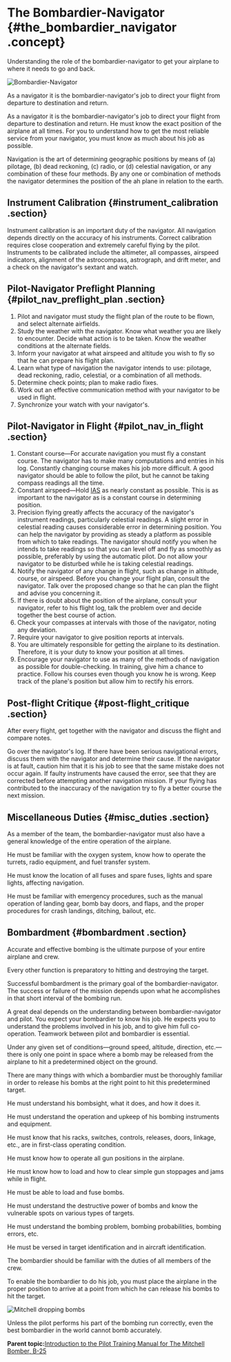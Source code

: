 # The Bombardier-Navigator {#the_bombardier_navigator .concept}

Understanding the role of the bombardier-navigator to get your airplane to where it needs to go and back.

![Bombardier-Navigator](../images/bombadier_nav.png "The Bombardier-Navigator")

As a navigator it is the bombardier-navigator's job to direct your flight from departure to destination and return.

As a navigator it is the bombardier-navigator's job to direct your flight from departure to destination and return. He must know the exact position of the airplane at all times. For you to understand how to get the most reliable service from your navigator, you must know as much about his job as possible.

Navigation is the art of determining geographic positions by means of \(a\) pilotage, \(b\) dead reckoning, \(c\) radio, or \(d\) celestial navigation, or any combination of these four methods. By any one or combination of methods the navigator determines the position of the ah plane in relation to the earth.

## Instrument Calibration {#instrument_calibration .section}

Instrument calibration is an important duty of the navigator. All navigation depends directly on the accuracy of his instruments. Correct calibration requires close cooperation and extremely careful flying by the pilot. Instruments to be calibrated include the altimeter, all compasses, airspeed indicators, alignment of the astrocompass, astrograph, and drift meter, and a check on the navigator's sextant and watch.

## Pilot-Navigator Preflight Planning {#pilot_nav_preflight_plan .section}

1.  Pilot and navigator must study the flight plan of the route to be flown, and select alternate airfields.
2.  Study the weather with the navigator. Know what weather you are likely to encounter. Decide what action is to be taken. Know the weather conditions at the alternate fields.
3.  Inform your navigator at what airspeed and altitude you wish to fly so that he can prepare his flight plan.
4.  Learn what type of navigation the navigator intends to use: pilotage, dead reckoning, radio, celestial, or a combination of all methods.
5.  Determine check points; plan to make radio fixes.
6.  Work out an effective communication method with your navigator to be used in flight.
7.  Synchronize your watch with your navigator's.

## Pilot-Navigator in Flight {#pilot_nav_in_flight .section}

1.  Constant course—For accurate navigation you must fly a constant course. The navigator has to make many computations and entries in his log. Constantly changing course makes his job more difficult. A good navigator should be able to follow the pilot, but he cannot be taking compass readings all the time.
2.  Constant airspeed—Hold [IAS](../glossentries/gl_IAS.md) as nearly constant as possible. This is as important to the navigator as is a constant course in determining position.
3.  Precision flying greatly affects the accuracy of the navigator's instrument readings, particularly celestial readings. A slight error in celestial reading causes considerable error in determining position. You can help the navigator by providing as steady a platform as possible from which to take readings. The navigator should notify you when he intends to take readings so that you can level off and fly as smoothly as possible, preferably by using the automatic pilot. Do not allow your navigator to be disturbed while he is taking celestial readings.
4.  Notify the navigator of any change in flight, such as change in altitude, course, or airspeed. Before you change your flight plan, consult the navigator. Talk over the proposed change so that he can plan the flight and advise you concerning it.
5.  If there is doubt about the position of the airplane, consult your navigator, refer to his flight log, talk the problem over and decide together the best course of action.
6.  Check your compasses at intervals with those of the navigator, noting any deviation.
7.  Require your navigator to give position reports at intervals.
8.  You are ultimately responsible for getting the airplane to its destination. Therefore, it is your duty to know your position at all times.
9.  Encourage your navigator to use as many of the methods of navigation as possible for double-checking. In training, give him a chance to practice. Follow his courses even though you know he is wrong. Keep track of the plane's position but allow him to rectify his errors.

## Post-flight Critique {#post-flight_critique .section}

After every flight, get together with the navigator and discuss the flight and compare notes.

Go over the navigator's log. If there have been serious navigational errors, discuss them with the navigator and determine their cause. If the navigator is at fault, caution him that it is his job to see that the same mistake does not occur again. If faulty instruments have caused the error, see that they are corrected before attempting another navigation mission. If your flying has contributed to the inaccuracy of the navigation try to fly a better course the next mission.

## Miscellaneous Duties {#misc_duties .section}

As a member of the team, the bombardier-navigator must also have a general knowledge of the entire operation of the airplane.

He must be familiar with the oxygen system, know how to operate the turrets, radio equipment, and fuel transfer system.

He must know the location of all fuses and spare fuses, lights and spare lights, affecting navigation.

He must be familiar with emergency procedures, such as the manual operation of landing gear, bomb bay doors, and flaps, and the proper procedures for crash landings, ditching, bailout, etc.

## Bombardment {#bombardment .section}

Accurate and effective bombing is the ultimate purpose of your entire airplane and crew.

Every other function is preparatory to hitting and destroying the target.

Successful bombardment is the primary goal of the bombardier-navigator. The success or failure of the mission depends upon what he accomplishes in that short interval of the bombing run.

A great deal depends on the understanding between bombardier-navigator and pilot. You expect your bombardier to know his job. He expects you to understand the problems involved in his job, and to give him full co-operation. Teamwork between pilot and bombardier is essential.

Under any given set of conditions—ground speed, altitude, direction, etc.—there is only one point in space where a bomb may be released from the airplane to hit a predetermined object on the ground.

There are many things with which a bombardier must be thoroughly familiar in order to release his bombs at the right point to hit this predetermined target.

He must understand his bombsight, what it does, and how it does it.

He must understand the operation and upkeep of his bombing instruments and equipment.

He must know that his racks, switches, controls, releases, doors, linkage, etc., are in first-class operating condition.

He must know how to operate all gun positions in the airplane.

He must know how to load and how to clear simple gun stoppages and jams while in flight.

He must be able to load and fuse bombs.

He must understand the destructive power of bombs and know the vulnerable spots on various types of targets.

He must understand the bombing problem, bombing probabilities, bombing errors, etc.

He must be versed in target identification and in aircraft identification.

The bombardier should be familiar with the duties of all members of the crew.

To enable the bombardier to do his job, you must place the airplane in the proper position to arrive at a point from which he can release his bombs to hit the target.

![Mitchell dropping bombs](../images/bomb_drop.png "B-25 dropping bombs")

Unless the pilot performs his part of the bombing run correctly, even the best bombardier in the world cannot bomb accurately.

**Parent topic:**[Introduction to the Pilot Training Manual for The Mitchell Bomber, B-25](../topics/introduction_to_the_pilot_training_manual.md)

